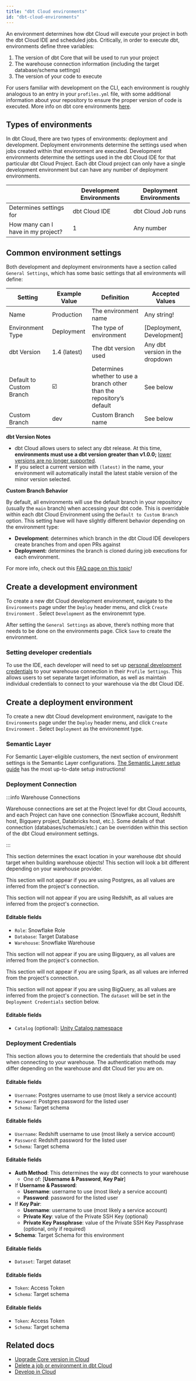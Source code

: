 ```yaml
---
title: "dbt Cloud environments"
id: "dbt-cloud-environments"
---
```



An environment determines how dbt Cloud will execute your project in both the dbt Cloud IDE and scheduled jobs. Critically, in order to execute dbt, environments define three variables:

1. The version of dbt Core that will be used to run your project
2. The warehouse connection information (including the target database/schema settings)
3. The version of your code to execute

For users familiar with development on the CLI, each environment is roughly analogous to an entry in your `profiles.yml` file, with some additional information about your repository to ensure the proper version of code is executed. More info on dbt core environments [here](/docs/collaborate/environments/dbt-core-environments.md).

## Types of environments

In dbt Cloud, there are two types of environments: deployment and development. Deployment environments determine the settings used when jobs created within that environment are executed. Development environments determine the settings used in the dbt Cloud IDE for that particular dbt Cloud Project. Each dbt Cloud project can only have a single development environment but can have any number of deployment environments.

|  | Development Environments | Deployment Environments |
| --- | --- | --- |
| Determines settings for | dbt Cloud IDE | dbt Cloud Job runs |
| How many can I have in my project? | 1 | Any number |

## Common environment settings

Both development and deployment environments have a section called `General Settings`, which has some basic settings that all environments will define:

| Setting | Example Value | Definition | Accepted Values |
| --- | --- | --- | --- |
| Name | Production  | The environment name  | Any string! |
| Environment Type | Deployment | The type of environment | [Deployment, Development] |
| dbt Version | 1.4 (latest) | The dbt version used  | Any dbt version in the dropdown |
| Default to Custom Branch | ☑️ | Determines whether to use a branch other than the repository’s default  | See below |
| Custom Branch | dev | Custom Branch name | See below |

**dbt Version Notes**

- dbt Cloud allows users to select any dbt release. At this time, **environments must use a dbt version greater than v1.0.0;** [lower versions are no longer supported](/docs/dbt-versions/upgrade-core-in-cloud).
- If you select a current version with `(latest)` in the name, your environment will automatically install the latest stable version of the minor version selected.

**Custom Branch Behavior**

By default, all environments will use the default branch in your repository (usually the `main` branch) when accessing your dbt code. This is overridable within each dbt Cloud Environment using the `Default to Custom Branch` option. This setting have will have slightly different behavior depending on the environment type:

- **Development**: determines which branch in the dbt Cloud IDE developers create branches from and open PRs against
- **Deployment:** determines the branch is cloned during job executions for each environment.

For more info, check out this [FAQ page on this topic](/docs/faqs/Environments/custom-branch-settings)!

## Create a development environment

To create a new dbt Cloud development environment, navigate to the `Environments` page under the `Deploy` header menu, and click `Create Environment` . Select `Development` as the environemnt type.

After setting the `General Settings` as above, there’s nothing more that needs to be done on the environments page. Click `Save` to create the environment.

### Setting developer credentials

To use the IDE, each developer will need to set up [personal development credentials](/docs/get-started/develop-in-the-cloud#developer-credentials) to your warehouse connection in their `Profile Settings`. This allows users to set separate target information, as well as maintain individual credentials to connect to your warehouse via the dbt Cloud IDE.


<Lightbox src="/img/docs/dbt-cloud/refresh-ide/new-environment-fields.png" width="100" height="100" title="Creating a development environment"/>

## Create a deployment environment

To create a new dbt Cloud development environment, navigate to the `Environments` page under the `Deploy` header menu, and click `Create Environment` . Select `Deployment` as the environemnt type.

### Semantic Layer

For Semantic Layer-eligible customers, the next section of environment settings is the Semantic Layer configurations. [The Semantic Layer setup guide](/docs/use-dbt-semantic-layer/setup-dbt-semantic-layer) has the most up-to-date setup instructions!

### Deployment Connection

:::info Warehouse Connections

 Warehouse connections are set at the Project level for dbt Cloud accounts, and each Project can have one connection (Snowflake account, Redshift host, Bigquery project, Databricks host, etc.). Some details of that connection (databases/schemas/etc.) can be overridden within this section of the dbt Cloud environment settings.

:::

This section determines the exact location in your warehouse dbt should target when building warehouse objects! This section will look a bit different depending on your warehouse provider.

<WHCode>


<div warehouse="Postgres">

This section will not appear if you are using Postgres, as all values are inferred from the project's connection.

</div>

<div warehouse="Redshift">

This section will not appear if you are using Redshift, as all values are inferred from the project's connection.

</div>

<div warehouse="Snowflake">

<Lightbox src="/img/docs/collaborate/snowflake-deploy-env-deploy-connection.png" title="Snowflake Deployment Connection Settings"/>

#### Editable fields

- `Role`: Snowflake Role
- `Database`: Target Database
- `Warehouse`: Snowflake Warehouse

</div>

<div warehouse="Bigquery">

This section will not appear if you are using Bigquery, as all values are inferred from the project's connection.

</div>

<div warehouse="Spark">

This section will not appear if you are using Spark, as all values are inferred from the project's connection.

</div>

<div warehouse="Databricks">

<Lightbox src="/img/docs/collaborate/databricks-deploy-env-deploy-connection.png" title="Databricks Deployment Connection Settings"/>

This section will not appear if you are using BigQuery, as all values are inferred from the project's connection. The `dataset` will be set in the `Deployment Credentials` section below.

#### Editable fields

- `Catalog` (optional): [Unity Catalog namespace](/reference/warehouse-setups/databricks-setup.md)

</div>

</WHCode>


### Deployment Credentials

This section allows you to determine the credentials that should be used when connecting to your warehouse. The authentication methods may differ depending on the warehouse and dbt Cloud tier you are on.

<WHCode>

<div warehouse="Postgres">

<Lightbox src="/img/docs/collaborate/postgres-deploy-env-deploy-credentials.png" title="Postgres Deployment Credentials Settings"/>

#### Editable fields

- `Username`: Postgres username to use (most likely a service account)
- `Password`: Postgres password for the listed user
- `Schema`: Target schema

</div>

<div warehouse="Redshift">

<Lightbox src="/img/docs/collaborate/postgres-deploy-env-deploy-credentials.png" title="Redshift Deployment Credentials Settings"/>

#### Editable fields

- `Username`: Redshift username to use (most likely a service account)
- `Password`: Redshift password for the listed user
- `Schema`: Target schema

</div>

<div warehouse="Snowflake">

<Lightbox src="/img/docs/collaborate/snowflake-deploy-env-deploy-credentials.png" title="Snowflake Deployment Credentials Settings"/>

#### Editable fields

- **Auth Method**: This determines the way dbt connects to your warehouse
  - One of: [**Username & Password**, **Key Pair**]
- If **Username & Password**:
  - **Username**: username to use (most likely a service account)
  - **Password**: password for the listed user
- If **Key Pair**:
  - **Username**: username to use (most likely a service account)
  - **Private Key**: value of the Private SSH Key (optional)
  - **Private Key Passphrase**: value of the Private SSH Key Passphrase (optional, only if required)
- **Schema**: Target Schema for this environment

</div>

<div warehouse="Bigquery">

<Lightbox src="/img/docs/collaborate/bigquery-deploy-env-deploy-credentials.png" title="Bigquery Deployment Credentials Settings"/>

#### Editable fields

- `Dataset`: Target dataset

</div>

<div warehouse="Spark">

<Lightbox src="/img/docs/collaborate/spark-deploy-env-deploy-credentials.png" title="Spark Deployment Credentials Settings"/>

#### Editable fields

- `Token`: Access Token
- `Schema`: Target schema

</div>

<div warehouse="Databricks">

<Lightbox src="/img/docs/collaborate/spark-deploy-env-deploy-credentials.png" title="Databricks Deployment Credentials Settings"/>

#### Editable fields

- `Token`: Access Token
- `Schema`: Target schema

</div>

</WHCode>


## Related docs

- [Upgrade Core version in Cloud](/docs/dbt-versions/upgrade-core-in-cloud)
- [Delete a job or environment in dbt Cloud](/docs/faqs/Environments/delete-environment-job)
- [Develop in Cloud](/docs/get-started/develop-in-the-cloud)
